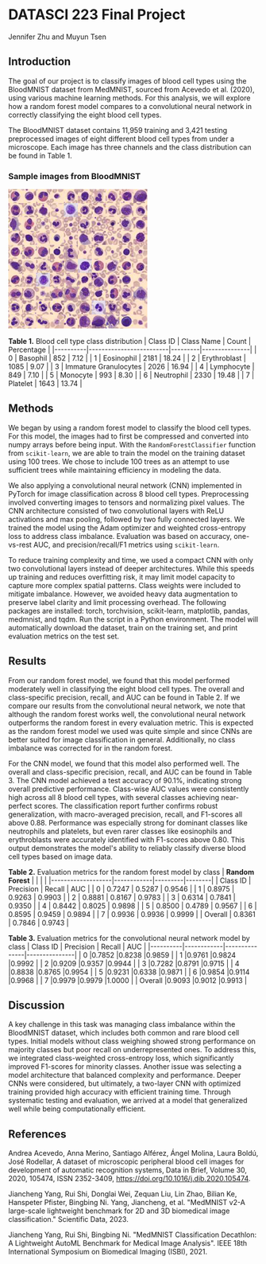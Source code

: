 # DATASCI 223 Final Project

Jennifer Zhu and Muyun Tsen


## Introduction

The goal of our project is to classify images of blood cell types using the BloodMNIST dataset from MedMNIST, sourced from Acevedo et al. (2020), using various machine learning methods. For this analysis, we will explore how a random forest model compares to a convolutional neural network in correctly classifying the eight blood cell types. 

The BloodMNIST dataset contains 11,959 training and 3,421 testing preprocessed images of eight different blood cell types from under a microscope. Each image has three channels and the class distribution can be found in Table 1.

### Sample images from BloodMNIST 
![Sample images](bloodmnist.png)


**Table 1.** Blood cell type class distribution
| Class ID | Class Name              | Count   | Percentage    |
|----------|-------------------------|---------|---------------|
| 0        | Basophil                | 852     | 7.12          |
| 1        | Eosinophil              | 2181    | 18.24         |
| 2        | Erythroblast            | 1085    | 9.07          |
| 3        | Immature Granulocytes   | 2026    | 16.94         |
| 4        | Lymphocyte              | 849     | 7.10          |
| 5        | Monocyte                | 993     | 8.30          |
| 6        | Neutrophil              | 2330    | 19.48         |
| 7        | Platelet                | 1643    | 13.74         |

## Methods
We began by using a random forest model to classify the blood cell types. For this model, the images had to first be compressed and converted into numpy arrays before being input. With the `RandomForestClassifier` function from `scikit-learn`, we are able to train the model on the training dataset using 100 trees. We chose to include 100 trees as an attempt to use sufficient trees while maintaining efficiency in modeling the data. 

We also applying a convolutional neural network (CNN) implemented in PyTorch for image classification across 8 blood cell types. Preprocessing involved converting images to tensors and normalizing pixel values. The CNN architecture consisted of two convolutional layers with ReLU activations and max pooling, followed by two fully connected layers. We trained the model using the Adam optimizer and weighted cross-entropy loss to address class imbalance. Evaluation was based on accuracy, one-vs-rest AUC, and precision/recall/F1 metrics using `scikit-learn`. 

To reduce training complexity and time, we used a compact CNN with only two convolutional layers instead of deeper architectures. While this speeds up training and reduces overfitting risk, it may limit model capacity to capture more complex spatial patterns. Class weights were included to mitigate imbalance. However, we avoided heavy data augmentation to preserve label clarity and limit processing overhead.
The following packages are installed: torch, torchvision, scikit-learn, matplotlib, pandas, medmnist, and tqdm. Run the script in a Python environment. The model will automatically download the dataset, train on the training set, and print evaluation metrics on the test set.

## Results
From our random forest model, we found that this model performed moderately well in classifying the eight blood cell types. The overall and class-specific precision, recall, and AUC can be found in Table 2. If we compare our results from the convolutional neural network, we note that although the random forest works well, the convolutional neural network outperforms the random forest in every evaluation metric. This is expected as the random forest model we used was quite simple and since CNNs are better suited for image classification in general. Additionally, no class imbalance was corrected for in the random forest.   

For the CNN model, we found that this model also performed well. The overall and class-specific precision, recall, and AUC can be found in Table 3. The CNN model achieved a test accuracy of 90.1%, indicating strong overall predictive performance. Class-wise AUC values were consistently high across all 8 blood cell types, with several classes achieving near-perfect scores. The classification report further confirms robust generalization, with macro-averaged precision, recall, and F1-scores all above 0.88. Performance was especially strong for dominant classes like neutrophils and platelets, but even rarer classes like eosinophils and erythroblasts were accurately identified with F1-scores above 0.80. This output demonstrates the model's ability to reliably classify diverse blood cell types based on image data. 


**Table 2.** Evaluation metrics for the random forest model by class
| **Random Forest** |            |         |        |
|-------------------|------------|---------|--------|
| Class ID          | Precision  | Recall  | AUC    |
| 0                 | 0.7247     | 0.5287  | 0.9546 |
| 1                 | 0.8975     | 0.9263  | 0.9903 |
| 2                 | 0.8881     | 0.8167  | 0.9783 |
| 3                 | 0.6314     | 0.7841  | 0.9350 |
| 4                 | 0.8442     | 0.8025  | 0.9898 |
| 5                 | 0.8500     | 0.4789  | 0.9567 |
| 6                 | 0.8595     | 0.9459  | 0.9894 |
| 7                 | 0.9936     | 0.9936  | 0.9999 |
| Overall           | 0.8361     | 0.7846  | 0.9743 |

**Table 3.** Evaluation metrics for the convolutional neural network model by class
| Class ID | Precision  | Recall        | AUC           |
|----------|------------|---------------|---------------|
| 0        |0.7852      |0.8238         |0.9859         |
| 1        |0.9761      |0.9824         |0.9992         |
| 2        |0.9209      |0.9357         |0.9944         |
| 3        |0.7282      |0.8791         |0.9715         |
| 4        |0.8838      |0.8765         |0.9954         |
| 5        |0.9231      |0.6338         |0.9871         |
| 6        |0.9854      |0.9114         |0.9968         |
| 7        |0.9979      |0.9979         |1.0000         |
| Overall  |0.9093      |0.9012         |0.9913         |


## Discussion

A key challenge in this task was managing class imbalance within the BloodMNIST dataset, which includes both common and rare blood cell types. Initial models without class weighing showed strong performance on majority classes but poor recall on underrepresented ones. To address this, we integrated class-weighted cross-entropy loss, which significantly improved F1-scores for minority classes. Another issue was selecting a model architecture that balanced complexity and performance. Deeper CNNs were considered, but ultimately, a two-layer CNN with optimized training provided high accuracy with efficient training time. Through systematic testing and evaluation, we arrived at a model that generalized well while being computationally efficient.



## References

Andrea Acevedo, Anna Merino, Santiago Alférez, Ángel Molina, Laura Boldú, José Rodellar,
A dataset of microscopic peripheral blood cell images for development of automatic recognition systems, Data in Brief, Volume 30, 2020, 105474, ISSN 2352-3409,
https://doi.org/10.1016/j.dib.2020.105474.

Jiancheng Yang, Rui Shi, Donglai Wei, Zequan Liu, Lin Zhao, Bilian Ke, Hanspeter Pfister, Bingbing Ni. Yang, Jiancheng, et al. "MedMNIST v2-A large-scale lightweight benchmark for 2D and 3D biomedical image classification." Scientific Data, 2023.


Jiancheng Yang, Rui Shi, Bingbing Ni. "MedMNIST Classification Decathlon: A Lightweight AutoML
Benchmark for Medical Image Analysis". IEEE 18th International Symposium on Biomedical Imaging (ISBI), 2021.
